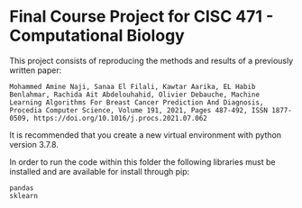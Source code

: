 # Final Course Project for CISC 471 - Computational Biology

This project consists of reproducing the methods and results of a previously written paper:

```
Mohammed Amine Naji, Sanaa El Filali, Kawtar Aarika, EL Habib Benlahmar, Rachida Ait Abdelouhahid, Olivier Debauche, Machine Learning Algorithms For Breast Cancer Prediction And Diagnosis, Procedia Computer Science, Volume 191, 2021, Pages 487-492, ISSN 1877-0509, https://doi.org/10.1016/j.procs.2021.07.062
```

It is recommended that you create a new virtual environment with python version 3.7.8.

In order to run the code within this folder the following libraries must be installed and are available for install through pip:

``` 
pandas
sklearn
```